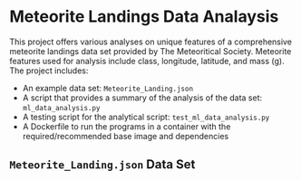 # Meteorite Landings Data Analaysis
This project offers various analyses on unique features of a comprehensive meteorite landings data set provided by The Meteoritical Society. Meteorite features used for analysis include class, longitude, latitude, and mass (g).  
The project includes:
- An example data set: ```Meteorite_Landing.json```
- A script that provides a summary of the analysis of the data set: ```ml_data_analysis.py```
- A testing script for the analytical script: ```test_ml_data_analysis.py```
- A Dockerfile to run the programs in a container with the required/recommended base image and dependencies

## ```Meteorite_Landing.json``` Data Set

